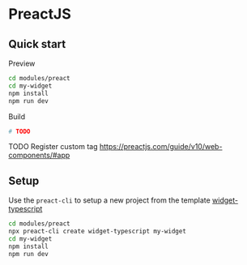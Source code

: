 # PreactJS

## Quick start 

Preview
```bash
cd modules/preact
cd my-widget
npm install
npm run dev
```

Build
```bash
# TODO
```

TODO Register custom tag https://preactjs.com/guide/v10/web-components/#app


## Setup

Use the `preact-cli` to setup a new project from the template [widget-typescript](https://github.com/preactjs-templates/widget-typescript)
```bash
cd modules/preact
npx preact-cli create widget-typescript my-widget
cd my-widget
npm install
npm run dev
```
